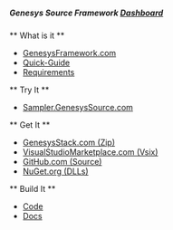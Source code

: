 ##### Genesys Source Framework [Dashboard](https://genesyssource.visualstudio.com/Framework/_dashboards)
** What is it **
- [GenesysFramework.com](http://www.GenesysFramework.com)
- [Quick-Guide](http://docs.genesyssource.com/reference/Genesys-Framework/Genesys-Framework-Quick-Guide.pdf)
- [Requirements](http://docs.genesyssource.com/products/Genesys-Framework/What-is-the-Genesys-Source-Framework.pdf)

** Try It **
- [Sampler.GenesysSource.com](http://sampler.genesyssource.com)

** Get It **
- [GenesysStack.com (Zip)](http://www.GenesysStack.com)
- [VisualStudioMarketplace.com (Vsix)](https://marketplace.visualstudio.com/search?term=Genesys&target=VS&category=All%20categories&vsVersion=&sortBy=Relevance)
- [GitHub.com (Source)](https://www.github.com/genesyssource)
- [NuGet.org (DLLs)](http://www.nuget.org/packages?q=genesys)

** Build It **
- [Code](http://code.genesyssource.com/reference/Genesys-Framework)
- [Docs](http://docs.genesyssource.com/reference/Genesys-Framework)

